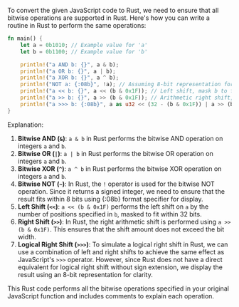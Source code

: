  To convert the given JavaScript code to Rust, we need to ensure that all bitwise operations are supported in Rust. Here's how you can write a routine in Rust to perform the same operations:

```rust
fn main() {
    let a = 0b1010; // Example value for 'a'
    let b = 0b1100; // Example value for 'b'

    println!("a AND b: {}", a & b);
    println!("a OR b: {}", a | b);
    println!("a XOR b: {}", a ^ b);
    println!("NOT a: {:08b}", !a); // Assuming 8-bit representation for NOT operation
    println!("a << b: {}", a << (b & 0x1F)); // Left shift, mask b to fit within 32 bits
    println!("a >> b: {}", a >> (b & 0x1F)); // Arithmetic right shift, mask b to fit within 32 bits
    println!("a >>> b: {:08b}", a as u32 << (32 - (b & 0x1F)) | a >> (b & 0x1F)); // Logical right shift, assuming 8-bit representation for output
}
```

Explanation:
1. **Bitwise AND (`&`)**: `a & b` in Rust performs the bitwise AND operation on integers `a` and `b`.
2. **Bitwise OR (`|`)**: `a | b` in Rust performs the bitwise OR operation on integers `a` and `b`.
3. **Bitwise XOR (`^`)**: `a ^ b` in Rust performs the bitwise XOR operation on integers `a` and `b`.
4. **Bitwise NOT (`~`)**: In Rust, the `!` operator is used for the bitwise NOT operation. Since it returns a signed integer, we need to ensure that the result fits within 8 bits using {:08b} format specifier for display.
5. **Left Shift (`<<`)**: `a << (b & 0x1F)` performs the left shift on `a` by the number of positions specified in `b`, masked to fit within 32 bits.
6. **Right Shift (`>>`)**: In Rust, the right arithmetic shift is performed using `a >> (b & 0x1F)`. This ensures that the shift amount does not exceed the bit width.
7. **Logical Right Shift (`>>>`)**: To simulate a logical right shift in Rust, we can use a combination of left and right shifts to achieve the same effect as JavaScript's `>>>` operator. However, since Rust does not have a direct equivalent for logical right shift without sign extension, we display the result using an 8-bit representation for clarity.

This Rust code performs all the bitwise operations specified in your original JavaScript function and includes comments to explain each operation.
